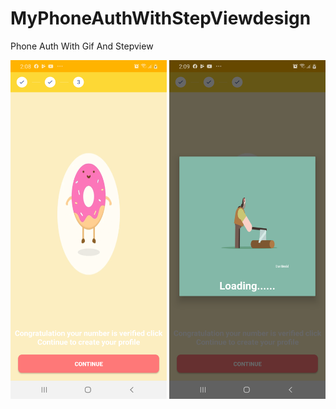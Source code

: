 # MyPhoneAuthWithStepViewdesign
Phone Auth With Gif And Stepview

<img src="image/device-2019-10-06-140937.png" width="250"  >

<img src="image/device-2019-10-06-141032.png" width="250"  >




